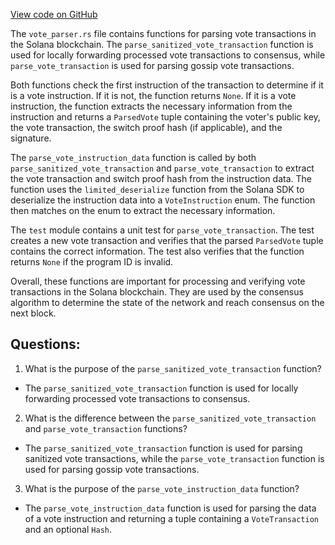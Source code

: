 
[View code on GitHub](https://github.com/solana-labs/solana/blob/master/runtime/src/vote_parser.rs)

The `vote_parser.rs` file contains functions for parsing vote transactions in the Solana blockchain. The `parse_sanitized_vote_transaction` function is used for locally forwarding processed vote transactions to consensus, while `parse_vote_transaction` is used for parsing gossip vote transactions.

Both functions check the first instruction of the transaction to determine if it is a vote instruction. If it is not, the function returns `None`. If it is a vote instruction, the function extracts the necessary information from the instruction and returns a `ParsedVote` tuple containing the voter's public key, the vote transaction, the switch proof hash (if applicable), and the signature.

The `parse_vote_instruction_data` function is called by both `parse_sanitized_vote_transaction` and `parse_vote_transaction` to extract the vote transaction and switch proof hash from the instruction data. The function uses the `limited_deserialize` function from the Solana SDK to deserialize the instruction data into a `VoteInstruction` enum. The function then matches on the enum to extract the necessary information.

The `test` module contains a unit test for `parse_vote_transaction`. The test creates a new vote transaction and verifies that the parsed `ParsedVote` tuple contains the correct information. The test also verifies that the function returns `None` if the program ID is invalid.

Overall, these functions are important for processing and verifying vote transactions in the Solana blockchain. They are used by the consensus algorithm to determine the state of the network and reach consensus on the next block.
## Questions: 
 1. What is the purpose of the `parse_sanitized_vote_transaction` function?
- The `parse_sanitized_vote_transaction` function is used for locally forwarding processed vote transactions to consensus.

2. What is the difference between the `parse_sanitized_vote_transaction` and `parse_vote_transaction` functions?
- The `parse_sanitized_vote_transaction` function is used for parsing sanitized vote transactions, while the `parse_vote_transaction` function is used for parsing gossip vote transactions.

3. What is the purpose of the `parse_vote_instruction_data` function?
- The `parse_vote_instruction_data` function is used for parsing the data of a vote instruction and returning a tuple containing a `VoteTransaction` and an optional `Hash`.
